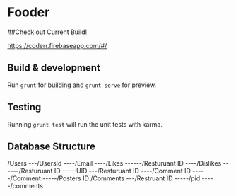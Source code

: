 # Fooder

##Check out Current Build!

https://coderr.firebaseapp.com/#/

## Build & development

Run `grunt` for building and `grunt serve` for preview.

## Testing

Running `grunt test` will run the unit tests with karma.


## Database Structure


/Users
---/UsersId
----/Email
----/Likes
------/Resturuant ID
----/Dislikes
------/Resturuant ID
-----UID
---/Resturuant ID
----/Comment ID
-----/Comment
-----/Posters ID
/Comments
---/Restruant ID
-----/pid
-----/comments
